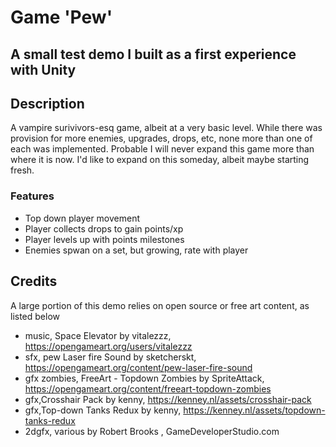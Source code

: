# Game 'Pew'

## A small test demo I built as a first experience with Unity

## Description

A vampire surivivors-esq game, albeit at a very basic level. While there was provision for more enemies, upgrades, drops, etc, none more than one of each was implemented.
Probable I will never expand this game more than where it is now. I'd like to expand on this someday, albeit maybe starting fresh.

### Features

- Top down player movement
- Player collects drops to gain points/xp
- Player levels up with points milestones
- Enemies spwan on a set, but growing, rate with player

## Credits

A large portion of this demo relies on open source or free art content, as listed below

- music, Space Elevator by vitalezzz, https://opengameart.org/users/vitalezzz
- sfx, pew Laser fire Sound by sketcherskt, https://opengameart.org/content/pew-laser-fire-sound
- gfx zombies, FreeArt - Topdown Zombies by SpriteAttack, https://opengameart.org/content/freeart-topdown-zombies
- gfx,Crosshair Pack by kenny, https://kenney.nl/assets/crosshair-pack
- gfx,Top-down Tanks Redux by kenny, https://kenney.nl/assets/topdown-tanks-redux
- 2dgfx, various by Robert Brooks , GameDeveloperStudio.com
